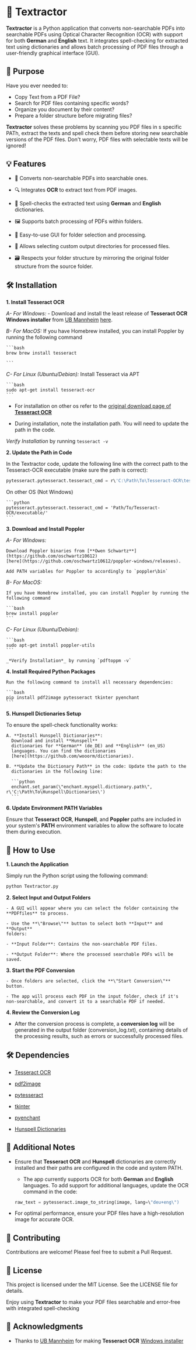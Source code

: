 # 📝 Textractor

**Textractor** is a Python application that converts non-searchable PDFs
into searchable PDFs using Optical Character Recognition (OCR) with
support for both **German** and **English** text. It integrates
spell-checking for extracted text using dictionaries and allows batch
processing of PDF files through a user-friendly graphical interface
(GUI).

## 🎯 Purpose

Have you ever needed to:

- Copy Text from a PDF File?
- Search for PDF files containing specific words?
- Organize you document by their content?
- Prepare a folder structure before migrating files?

**Textractor** solves these problems by scanning you PDF files in s specific PATh, extract the texts and spell check them before storing new searchable versions of the PDF files. Don't worry, PDF files with selectable texts will be ignored!

## 💡 Features

- 📄 Converts non-searchable PDFs into searchable ones.

- 🔍 Integrates **OCR** to extract text from PDF images.

- 📝 Spell-checks the extracted text using **German** and **English**
  dictionaries.

- 🖼️ Supports batch processing of PDFs within folders.

- 🔧 Easy-to-use GUI for folder selection and processing.

- 📂 Allows selecting custom output directories for processed files.

- 🗃️ Respects your folder structure by mirroring the original folder structure from the source folder.

## 🛠️ Installation

**1. Install Tesseract OCR**

_A- For Windows:_ - Download and install the least release of **Tesseract OCR Windows installer** from [UB Mannheim](https://github.com/UB-Mannheim)
[here](https://github.com/UB-Mannheim/tesseract).

_B- For MacOS:_
If you have Homebrew installed, you can install Poppler by running the following command

    ```bash
    brew brew install tesseract

    ```

_C- For Linux (Ubuntu/Debian):_
Install Tesseract via APT

    ```bash
    sudo apt-get install tesseract-ocr
    ```

- For installation on other os refer to the
  [original download page of **Tesseract OCR**](https://github.com/tesseract-ocr/tessdoc/blob/main/Downloads.md)

- During installation, note the installation path. You will need to
  update the path in the code.

_*Verify Installation*_ by running `tesseract -v`

**2. Update the Path in Code**

In the Textractor code, update the following line with the correct path
to the Tesseract-OCR executable (make sure the path is correct):

```python
pytesseract.pytesseract.tesseract_cmd = r\'C:\Path\To\Tesseract-OCR\tesseract.exe\'
```

On other OS (Not Windows)

    ```python
    pytesseract.pytesseract.tesseract_cmd = 'Path/To/Tesseract-OCR/executable/'
    ```

**3. Download and Install Poppler**

_A- For Windows:_

    Download Poppler binaries from [**Owen Schwartz**](https://github.com/oschwartz10612)
    [here](https://github.com/oschwartz10612/poppler-windows/releases).

    Add PATH variables for Poppler to accordingly to `poppler\bin`

_B- For MacOS:_

    If you have Homebrew installed, you can install Poppler by running the following command

    ```bash
    brew install poppler
    ```

_C- For Linux (Ubuntu/Debian):_

    ```bash
    sudo apt-get install poppler-utils
    ```

    _*Verify Installation*_ by running `pdftoppm -v`

**4. Install Required Python Packages**

    Run the following command to install all necessary dependencies:

    ```bash
    pip install pdf2image pytesseract tkinter pyenchant
    ```

**5. Hunspell Dictionaries Setup**

To ensure the spell-check functionality works:

    A. **Install Hunspell Dictionaries**:
      Download and install **Hunspell**
      dictionaries for **German** (de_DE) and **English** (en_US)
      languages. You can find the dictionaries
      [here](https://github.com/wooorm/dictionaries).

    B. **Update the Dictionary Path** in the code: Update the path to the
      dictionaries in the following line:

      ```python
      enchant.set_param(\"enchant.myspell.dictionary.path\", r\'C:\Path\To\Hunspell\Dictionaries\')
      ```

**6. Update Environment PATH Variables**

Ensure that **Tesseract OCR**, **Hunspell**, and **Poppler** paths are included
in your system's **PATH** environment variables to allow the software to
locate them during execution.

## 🚀 How to Use

**1. Launch the Application**

Simply run the Python script using the following command:

```bash
python Textractor.py
```

**2. Select Input and Output Folders**

    - A GUI will appear where you can select the folder containing the **PDFfiles** to process.

    - Use the **\"Browse\"** button to select both **Input** and **Output**
    folders:

    - **Input Folder**: Contains the non-searchable PDF files.

    - **Output Folder**: Where the processed searchable PDFs will be saved.

**3. Start the PDF Conversion**

    - Once folders are selected, click the **\"Start Conversion\"** button.

    - The app will process each PDF in the input folder, check if it's
    non-searchable, and convert it to a searchable PDF if needed.

**4. Review the Conversion Log**

- After the conversion process is complete, a **conversion log** will be
  generated in the output folder (conversion_log.txt), containing
  details of the processing results, such as errors or successfully
  processed files.

## 🛠️ Dependencies

- [Tesseract OCR](https://github.com/tesseract-ocr/tesseract)

- [pdf2image](https://github.com/Belval/pdf2image)

- [pytesseract](https://pypi.org/project/pytesseract/)

- [tkinter](https://docs.python.org/3/library/tkinter.html)

- [pyenchant](https://pyenchant.github.io/pyenchant/)

- [Hunspell Dictionaries](https://github.com/wooorm/dictionaries)

## 📝 Additional Notes

- Ensure that **Tesseract OCR** and **Hunspell** dictionaries are
  correctly installed and their paths are configured in the code and
  system PATH.

  - The app currently supports OCR for both **German** and **English**
    languages. To add support for additional languages, update the OCR
    command in the code:

  ```python
  raw_text = pytesseract.image_to_string(image, lang=\"deu+eng\")
  ```

- For optimal performance, ensure your PDF files have a high-resolution
  image for accurate OCR.

## 🤝 Contributing

Contributions are welcome! Please feel free to submit a Pull Request.

## 📜 License

This project is licensed under the MIT License. See the LICENSE file for
details.

Enjoy using **Textractor** to make your PDF files searchable and
error-free with integrated spell-checking

## 🙏 Acknowledgments

- Thanks to [UB Mannheim](https://github.com/UB-Mannheim) for making **Tesseract OCR** [Windows installer](https://github.com/UB-Mannheim/tesseract)
